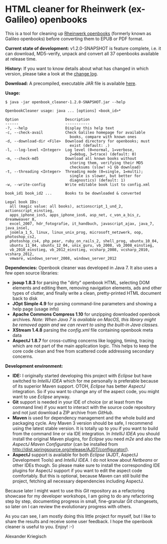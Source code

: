 HTML cleaner for Rheinwerk (ex-Galileo) openbooks
=================================================

This is a tool for cleaning up [Rheinwerk openbooks](https://www.rheinwerk-verlag.de/openbook/)
(formerly known as Galileo openbooks) before converting them to EPUB or PDF format.

__Current state of development:__ v1.2.0-SNAPSHOT is feature complete, i.e. it can download, MD5-verify, unpack
and convert all 37 openbooks available at release time.

__History:__ If you want to know details about what has changed in which version, please take a look at the
[change log](https://raw.githubusercontent.com/kriegaex/Galileo-Openbook-Cleaner/master/CHANGELOG).

__Download:__ A precompiled, executable JAR file is available
[here](http://scrum-master.de/download/GalileoOpenbookCleaner/openbook_cleaner-1.2.0-SNAPSHOT.jar). 

__Usage:__

    $ java -jar openbook_cleaner-1.2.0-SNAPSHOT.jar --help

    OpenbookCleaner usage: java ... [options] <book_id>*

    Option                     Description                           
    ------                     -----------                           
    -?, --help                 Display this help text                
    -c, --check-avail          Check Galileo homepage for available  
                                 books, compare with known ones      
    -d, --download-dir <File>  Download directory for openbooks; must
                                 exist (default: .)                  
    -l, --log-level <Integer>  Log level (0=normal, 1=verbose,       
                                 2=debug, 3=trace) (default: 0)      
    -m, --check-md5            Download all known books without      
                                 storing them, verifying their MD5   
                                 checksums (slow! >1 Gb download)    
    -t, --threading <Integer>  Threading mode (0=single, 1=multi);   
                                 single is slower, but better for    
                                 diagnostics) (default: 1)           
    -w, --write-config         Write editable book list to config.xml

    book_id1 book_id2 ...      Books to be downloaded & converted

    Legal book IDs:
      all (magic value: all books), actionscript_1_und_2, actionscript_einstieg,
      apps_iphone_ios5, apps_iphone_ios6, asp_net, c_von_a_bis_z, dreamweaver_8,
      excel_2007, hdr_fotografie, it_handbuch, javascript_ajax, java_7, java_insel,
      joomla_1_5, linux, linux_unix_prog, microsoft_netzwerk, oop, photoshop_cs2,
      photoshop_cs4, php_pear, ruby_on_rails_2, shell_prog, ubuntu_10_04,
      ubuntu_11_04, ubuntu_12_04, unix_guru, vb_2008, vb_2008_einstieg,
      vb_2010_einstieg, vb_2012_einstieg, vcsharp_2008, vcsharp_2010, vcsharp_2012,
      vmware, windows_server_2008, windows_server_2012

__Dependencies:__ Openbook cleaner was developed in Java 7. It also uses a few open source libraries:

  * __jsoup 1.8.3__ for parsing the "dirty" openbook HTML, selecting DOM elements and editing them, removing
    navigation elements, ads and other types of clutter, and finally write a clean, pretty-printed HTML
    document back to disk
  * __JOpt Simple 4.9__ for parsing command-line parameters and showing a help page (usage info)
  * __Apache Commons Compress 1.10__ for unzipping downloaded openbook archives. *Note: When Java 7 is
    available on MacOS, this library might be removed again and we can revert to using the built-in Java
    classes.*
  * __XStream 1.4.8__ parsing the *config.xml* file containing openbook meta data
  * __AspectJ 1.8.7__ for cross-cutting concerns like logging, timing, tracing which are not part of the
    main application logic. This helps to keep the core code clean and free from scattered code addressing
    secondary concerns.

__Development environment:__

  * __IDE:__ I originally started developing this project with _Eclipse_ but have switched to _IntelliJ IDEA_
    which for me personally is preferable because of its superior Maven support. OTOH, _Eclipse_ has better
    _AspectJ_ integration. So if you want to change any of the aspect code, you might want to use _Eclipse_
    anyway.
  * __Git__ support is needed in your IDE of choice (or at least from the command line) if you want to
    interact with the source code repository and not just download a ZIP archive from _GitHub_. 
  * __Maven__ is used for dependency management and the whole build and packaging cycle. Any Maven 3 version
    should be safe, I recommend using the latest stable version. It is totally up to you if you want to build
    from the command line or via IDE integration. In _IntelliJ IDEA_ you should install the original Maven
    plugins, for _Eclipse_ you need _m2e_ and also the _AspectJ Maven Configurator_ (can be installed from
    http://dist.springsource.org/release/AJDT/configurator/). 
  * __AspectJ__ support is available for both _Eclipse_ (AJDT, AspectJ Development Tools) and _IntelliJ IDEA_.
    I do not know about _Netbeans_ or other IDEs though. So please make sure to install the corresponding IDE
    plugins for AspectJ support if you want to edit the aspect code comfortably. But this is optional, because
    Maven can still build the project, fetching all necessary dependencies including AspectJ.

Because later I might want to use this *Git* repository as a refactoring showcase for my developer workshops,
I am going to do any refactoring step by step, documenting progress in small, fine-granular *Git* changesets,
so later on I can review the evolutionary progress with others.

As you can see, I am mostly doing this little project for myself, but I like to share the results and
receive some user feedback. I hope the openbook cleaner is useful to you. Enjoy! :-)

Alexander Kriegisch

